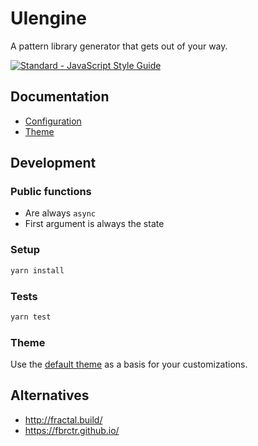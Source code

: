 # UIengine

A pattern library generator that gets out of your way.

[![Standard - JavaScript Style Guide](https://img.shields.io/badge/code%20style-standard-brightgreen.svg)](http://standardjs.com/)

## Documentation

- [Configuration](./docs/config.md)
- [Theme](./docs/theme.md)

## Development

### Public functions

- Are always `async`
- First argument is always the state

### Setup

```bash
yarn install
```

### Tests

```bash
yarn test
```

### Theme

Use the [default theme](https://github.com/dennisreimann/uiengine-theme-react) as a basis for your customizations.

## Alternatives

- http://fractal.build/
- https://fbrctr.github.io/
